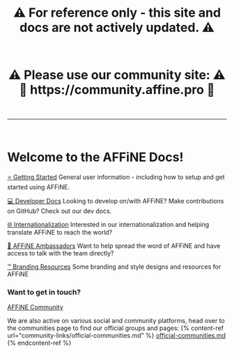 <h1 align="center"> ⚠️ For reference only - this site and docs are not actively updated. ⚠️ </h1>
<br />
<h1 align="center">
  ⚠️ Please use our community site: ⚠️
  <br />
  🫱 https://community.affine.pro 🫲
</h1>

<br />

---

<br />

# Welcome to the AFFiNE Docs!

[⭐ Getting Started](getting-started/welcome.md) General user information - including how to setup and get started using AFFiNE.

[💻 Developer Docs](developer-docs/welcome.md) Looking to develop on/with AFFiNE? Make contributions on GitHub? Check out our dev docs.

[🌐 Internationalization](internationalization/welcome.md) Interested in our internationalization and helping translate AFFiNE to reach the world?

[💼 AFFiNE Ambassadors](affine-ambassadors/welcome.md) Want to help spread the word of AFFiNE and have access to talk with the team directly?

[™️ Branding Resources](branding-resources/welcome.md) Some branding and style designs and resources for AFFiNE



### Want to get in touch?

[AFFiNE Community](https://community.affine.pro/)

We are also active on various social and community platforms, head over to the communities page to find our official groups and pages:
{% content-ref url="community-links/official-communities.md" %}
[official-communities.md](community-links/official-communities.md)
{% endcontent-ref %}
